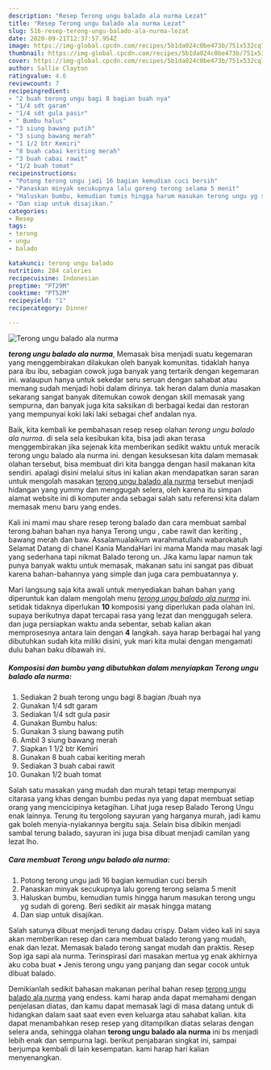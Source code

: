 ```yaml
---
description: "Resep Terong ungu balado ala nurma Lezat"
title: "Resep Terong ungu balado ala nurma Lezat"
slug: 516-resep-terong-ungu-balado-ala-nurma-lezat
date: 2020-09-21T12:37:57.954Z
image: https://img-global.cpcdn.com/recipes/5b1da024c0be473b/751x532cq70/terong-ungu-balado-ala-nurma-foto-resep-utama.jpg
thumbnail: https://img-global.cpcdn.com/recipes/5b1da024c0be473b/751x532cq70/terong-ungu-balado-ala-nurma-foto-resep-utama.jpg
cover: https://img-global.cpcdn.com/recipes/5b1da024c0be473b/751x532cq70/terong-ungu-balado-ala-nurma-foto-resep-utama.jpg
author: Sallie Clayton
ratingvalue: 4.6
reviewcount: 7
recipeingredient:
- "2 buah terong ungu bagi 8 bagian buah nya"
- "1/4 sdt garam"
- "1/4 sdt gula pasir"
- " Bumbu halus"
- "3 siung bawang putih"
- "3 siung bawang merah"
- "1 1/2 btr Kemiri"
- "8 buah cabai keriting merah"
- "3 buah cabai rawit"
- "1/2 buah tomat"
recipeinstructions:
- "Potong terong ungu jadi 16 bagian kemudian cuci bersih"
- "Panaskan minyak secukupnya lalu goreng terong selama 5 menit"
- "Haluskan bumbu, kemudian tumis hingga harum masukan terong ungu yg sudah di goreng. Beri sedikit air masak hingga matang"
- "Dan siap untuk disajikan."
categories:
- Resep
tags:
- terong
- ungu
- balado

katakunci: terong ungu balado 
nutrition: 284 calories
recipecuisine: Indonesian
preptime: "PT29M"
cooktime: "PT52M"
recipeyield: "1"
recipecategory: Dinner

---
```



![Terong ungu balado ala nurma](https://img-global.cpcdn.com/recipes/5b1da024c0be473b/751x532cq70/terong-ungu-balado-ala-nurma-foto-resep-utama.jpg)

<b><i>terong ungu balado ala nurma</i></b>, Memasak bisa menjadi suatu kegemaran yang menggembirakan dilakukan oleh banyak komunitas. tidaklah hanya para ibu ibu, sebagian cowok juga banyak yang tertarik dengan kegemaran ini. walaupun hanya untuk sekedar seru seruan dengan sahabat atau memang sudah menjadi hobi dalam dirinya. tak heran dalam dunia masakan sekarang sangat banyak ditemukan cowok dengan skill memasak yang sempurna, dan banyak juga kita saksikan di berbagai kedai dan restoran yang mempunyai koki laki laki sebagai chef andalan nya.

Baik, kita kembali ke pembahasan resep resep olahan <i>terong ungu balado ala nurma</i>. di sela sela kesibukan kita, bisa jadi akan terasa menggembirakan jika sejenak kita memberikan sedikit waktu untuk meracik terong ungu balado ala nurma ini. dengan kesuksesan kita dalam memasak olahan tersebut, bisa membuat diri kita bangga dengan hasil makanan kita sendiri. apalagi disini melalui situs ini kalian akan mendapatkan saran saran untuk mengolah masakan <u>terong ungu balado ala nurma</u> tersebut menjadi hidangan yang yummy dan menggugah selera, oleh karena itu simpan alamat website ini di komputer anda sebagai salah satu referensi kita dalam memasak menu baru yang endes.

Kali ini mami mau share resep terong balado dan cara membuat sambal terong.bahan bahan nya hanya Terong ungu , cabe rawit dan keriting , bawang merah dan baw. Assalamualaikum warahmatullahi wabarokatuh Selamat Datang di chanel Kania MandaHari ini mama Manda mau masak lagi yang sederhana tapi nikmat Balado terong un. Jika kamu lapar namun tak punya banyak waktu untuk memasak, makanan satu ini sangat pas dibuat karena bahan-bahannya yang simple dan juga cara pembuatannya y.


Mari langsung saja kita awali untuk menyediakan bahan bahan yang diperuntuk kan dalam mengolah menu <u><i>terong ungu balado ala nurma</i></u> ini. setidak tidaknya diperlukan <b>10</b> komposisi yang diperlukan pada olahan ini. supaya berikutnya dapat tercapai rasa yang lezat dan menggugah selera. dan juga persiapkan waktu anda sebentar, sebab kalian akan memprosesnya antara lain dengan <b>4</b> langkah. saya harap berbagai hal yang dibutuhkan sudah kita miliki disini, yuk mari kita mulai dengan mengamati dulu bahan baku dibawah ini.

<!--inarticleads1-->

##### Komposisi dan bumbu yang dibutuhkan dalam menyiapkan Terong ungu balado ala nurma:

1. Sediakan 2 buah terong ungu bagi 8 bagian /buah nya
1. Gunakan 1/4 sdt garam
1. Sediakan 1/4 sdt gula pasir
1. Gunakan  Bumbu halus:
1. Gunakan 3 siung bawang putih
1. Ambil 3 siung bawang merah
1. Siapkan 1 1/2 btr Kemiri
1. Gunakan 8 buah cabai keriting merah
1. Sediakan 3 buah cabai rawit
1. Gunakan 1/2 buah tomat


Salah satu masakan yang mudah dan murah tetapi tetap mempunyai citarasa yang khas dengan bumbu pedas nya yang dapat membuat setiap orang yang mencicipinya ketagihan. Lihat juga resep Balado Terong Ungu enak lainnya. Terung itu tergolong sayuran yang harganya murah, jadi kamu gak boleh menyia-nyiakannya bergitu saja. Selain bisa dibikin menjadi sambal terung balado, sayuran ini juga bisa dibuat menjadi camilan yang lezat lho. 

<!--inarticleads2-->

##### Cara membuat Terong ungu balado ala nurma:

1. Potong terong ungu jadi 16 bagian kemudian cuci bersih
1. Panaskan minyak secukupnya lalu goreng terong selama 5 menit
1. Haluskan bumbu, kemudian tumis hingga harum masukan terong ungu yg sudah di goreng. Beri sedikit air masak hingga matang
1. Dan siap untuk disajikan.


Salah satunya dibuat menjadi terung dadau crispy. Dalam video kali ini saya akan memberikan resep dan cara membuat balado terong yang mudah, enak dan lezat. Memasak balado terong sangat mudah dan praktis. Resep Sop iga sapi ala nurma. Terinspirasi dari masakan mertua yg enak akhirnya aku coba buat • Jenis terong ungu yang panjang dan segar cocok untuk dibuat balado. 

Demikianlah sedikit bahasan makanan perihal bahan resep <u>terong ungu balado ala nurma</u> yang endess. kami harap anda dapat memahami dengan penjelasan diatas, dan kamu dapat memasak lagi di masa datang untuk di hidangkan dalam saat saat even even keluarga atau sahabat kalian. kita dapat menambahkan resep resep yang ditampilkan diatas selaras dengan selera anda, sehingga olahan <b>terong ungu balado ala nurma</b> ini bs menjadi lebih enak dan sempurna lagi. berikut penjabaran singkat ini, sampai berjumpa kembali di lain kesempatan. kami harap hari kalian menyenangkan.
